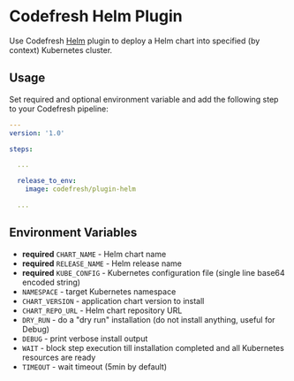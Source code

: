 # Codefresh Helm Plugin

Use Codefresh [Helm](https://helm.sh) plugin to deploy a Helm chart into specified (by context) Kubernetes cluster.

## Usage

Set required and optional environment variable and add the following step to your Codefresh pipeline:

```yaml
---
version: '1.0'

steps:

  ...

  release_to_env:
    image: codefresh/plugin-helm

  ...

```

## Environment Variables

- **required** `CHART_NAME` - Helm chart name
- **required** `RELEASE_NAME` - Helm release name
- **required** `KUBE_CONFIG` - Kubernetes configuration file (single line base64 encoded string)
- `NAMESPACE` - target Kubernetes namespace
- `CHART_VERSION` - application chart version to install
- `CHART_REPO_URL` - Helm chart repository URL
- `DRY_RUN` - do a "dry run" installation (do not install anything, useful for Debug)
- `DEBUG` - print verbose install output
- `WAIT` - block step execution till installation completed and all Kubernetes resources are ready
- `TIMEOUT` - wait timeout (5min by default)


